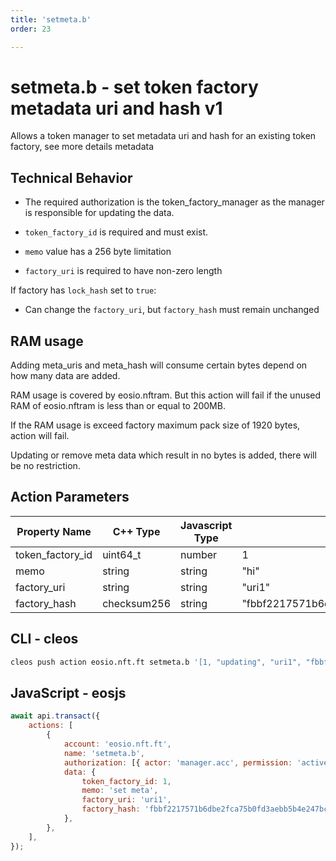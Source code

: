 ```yaml
---
title: 'setmeta.b'
order: 23

---
```


# setmeta.b - set token factory metadata uri and hash v1

Allows a token manager to set metadata uri and hash for an existing token factory, see more details metadata

## Technical Behavior

-   The required authorization is the token_factory_manager as the manager is responsible for updating the data.

-   `token_factory_id` is required and must exist.

-   `memo` value has a 256 byte limitation

-   `factory_uri` is required to have non-zero length

If factory has `lock_hash` set to `true`:

-   Can change the `factory_uri`, but `factory_hash` must remain unchanged

## RAM usage

Adding meta_uris and meta_hash will consume certain bytes depend on how many data are added.

RAM usage is covered by eosio.nftram. But this action will fail if the unused RAM of eosio.nftram is less than or equal to 200MB.

If the RAM usage is exceed factory maximum pack size of 1920 bytes, action will fail.

Updating or remove meta data which result in no bytes is added, there will be no restriction.

## Action Parameters

| Property Name    | C++ Type    | Javascript Type | Example                                                            |
| ---------------- | ----------- | --------------- | ------------------------------------------------------------------ |
| token_factory_id | uint64_t    | number          | 1                                                                  |
| memo             | string      | string          | "hi"                                                               |
| factory_uri      | string      | string          | "uri1"                                                             |
| factory_hash     | checksum256 | string          | "fbbf2217571b6dbe2fca75b0fd3aebb5b4e247bc89e235d4d09d014bb855d1c9" |

## CLI - cleos

```bash
cleos push action eosio.nft.ft setmeta.b '[1, "updating", "uri1", "fbbf2217571b6dbe2fca75b0fd3aebb5b4e247bc89e235d4d09d014bb855d1c9"]' -p manager.acc@active
```

## JavaScript - eosjs

```js
await api.transact({
    actions: [
        {
            account: 'eosio.nft.ft',
            name: 'setmeta.b',
            authorization: [{ actor: 'manager.acc', permission: 'active' }],
            data: {
                token_factory_id: 1,
                memo: 'set meta',
                factory_uri: 'uri1',
                factory_hash: 'fbbf2217571b6dbe2fca75b0fd3aebb5b4e247bc89e235d4d09d014bb855d1c9',
            },
        },
    ],
});
```
